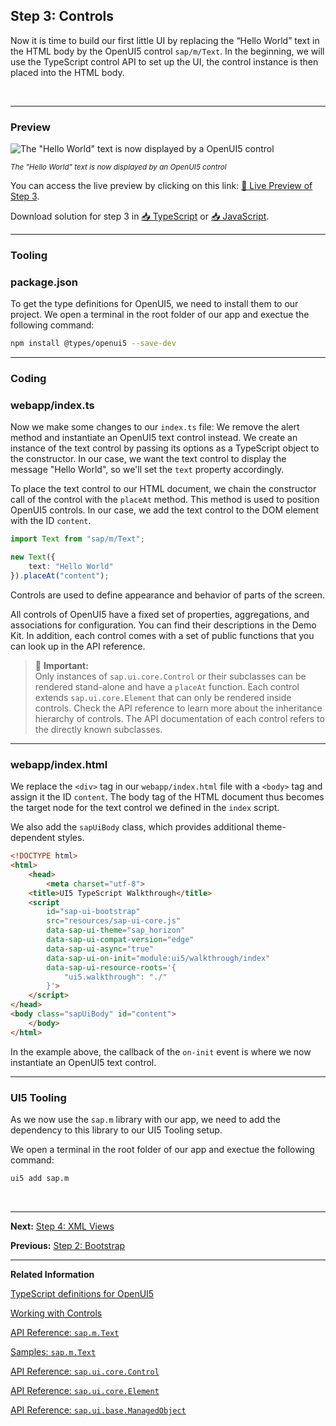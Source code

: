 ## Step 3: Controls

Now it is time to build our first little UI by replacing the “Hello World” text in the HTML body by the OpenUI5 control `sap/m/Text`. In the beginning, we will use the TypeScript control API to set up the UI, the control instance is then placed into the HTML body.

&nbsp;

***

### Preview

![](https://sdk.openui5.org/docs/topics/loio30a42d381b9e4388bf7fdc0b941e5381_LowRes.png "The &quot;Hello World&quot; text is now displayed by a OpenUI5 control")

<sup>*The &quot;Hello World&quot; text is now displayed by an OpenUI5 control*</sup>


You can access the live preview by clicking on this link: [🔗 Live Preview of Step 3](https://sap-samples.github.io/ui5-typescript-walkthrough/build/03/index-cdn.html).

Download solution for step 3 in [📥 TypeScript](https://sap-samples.github.io/ui5-typescript-walkthrough/ui5-typescript-walkthrough-step-03.zip) or [📥 JavaScript](https://sap-samples.github.io/ui5-typescript-walkthrough/ui5-typescript-walkthrough-step-03-js.zip).

***

### Tooling

### package.json

To get the type definitions for OpenUI5, we need to install them to our project. We open a terminal in the root folder of our app and exectue the following command:

```sh
npm install @types/openui5 --save-dev
```

***

### Coding

### webapp/index.ts

Now we make some changes to our `index.ts` file: We remove the alert method and instantiate an OpenUI5 text control instead. We create an instance of the text control by passing its options as a TypeScript object to the constructor. In our case, we want the text control to display the message "Hello World", so we'll set the `text` property accordingly. 

To place the text control to our HTML document, we chain the constructor call of the control with the `placeAt` method. This method is used to position OpenUI5 controls. In our case, we add the text control to the DOM element with the ID `content`.

```ts
import Text from "sap/m/Text";

new Text({
    text: "Hello World"
}).placeAt("content");
```

Controls are used to define appearance and behavior of parts of the screen.

All controls of OpenUI5 have a fixed set of properties, aggregations, and associations for configuration. You can find their descriptions in the Demo Kit. In addition, each control comes with a set of public functions that you can look up in the API reference.

> 📌 **Important:** <br>
> Only instances of `sap.ui.core.Control` or their subclasses can be rendered stand-alone and have a `placeAt` function. Each control extends `sap.ui.core.Element` that can only be rendered inside controls. Check the API reference to learn more about the inheritance hierarchy of controls. The API documentation of each control refers to the directly known subclasses.

***

### webapp/index.html

We replace the `<div>` tag in our `webapp/index.html` file with a `<body>` tag and assign it the ID `content`. The body tag of the HTML document thus becomes the target node for the text control we defined in the `index` script.

We also add the `sapUiBody` class, which provides additional theme-dependent styles.

```html
<!DOCTYPE html>
<html>
    <head>
        <meta charset="utf-8">
	<title>UI5 TypeScript Walkthrough</title>
	<script
		id="sap-ui-bootstrap"
		src="resources/sap-ui-core.js"
		data-sap-ui-theme="sap_horizon"
		data-sap-ui-compat-version="edge"
		data-sap-ui-async="true"
		data-sap-ui-on-init="module:ui5/walkthrough/index"
		data-sap-ui-resource-roots='{
            "ui5.walkthrough": "./"
		}'>
	</script>
</head>
<body class="sapUiBody" id="content">
    </body>
</html>
```

In the example above, the callback of the `on-init` event is where we now instantiate an OpenUI5 text control. 

***


### UI5 Tooling

As we now use the `sap.m` library with our app, we need to add the dependency to this library to our UI5 Tooling setup. 

We open a terminal in the root folder of our app and exectue the following command:

```sh 
ui5 add sap.m 
```

&nbsp;

***

**Next:** [Step 4: XML Views](../04/README.md "Putting all our UI into the index.html file will very soon result in a messy setup and there is quite a bit of work ahead of us. So let’s do a first modularization by putting the sap/m/Text control into a dedicated view.")

**Previous:** [Step 2: Bootstrap](../02/README.md "Before we can do something with OpenUI5, we need to load and initialize it. This process of loading and initializing OpenUI5 is called bootstrapping. Once this bootstrapping is finished, we simply display an alert.")

***

**Related Information** 

[TypeScript definitions for OpenUI5](https://www.npmjs.com/package/@types/openui5)

[Working with Controls](https://sdk.openui5.org/topic/91f0a22d6f4d1014b6dd926db0e91070.html "Controls are used to define the appearance and behavior of screen areas.")

[API Reference: `sap.m.Text`](https://sdk.openui5.orgapi/sap.m.Text)

[Samples: `sap.m.Text` ](https://sdk.openui5.orgentity/sap.m.Text)

[API Reference: `sap.ui.core.Control`](https://sdk.openui5.orgapi/sap.ui.core.Control)

[API Reference: `sap.ui.core.Element`](https://sdk.openui5.orgapi/sap.ui.core.Element)

[API Reference: `sap.ui.base.ManagedObject`](https://sdk.openui5.orgapi/sap.ui.base.ManagedObject)
